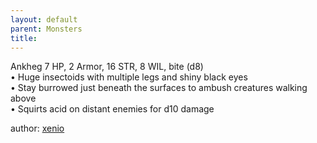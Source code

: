 ```yaml
---
layout: default
parent: Monsters
title:
---
```

Ankheg
7 HP, 2 Armor, 16 STR, 8 WIL, bite (d8)    
• Huge insectoids with multiple legs and shiny black eyes  
• Stay burrowed just beneath the surfaces to ambush creatures walking above  
• Squirts acid on distant enemies for d10 damage  

author: [xenio](https://xenioinabottle.blogspot.com/2021/02/classic-monsters-for-cairnito-part-1.html)
